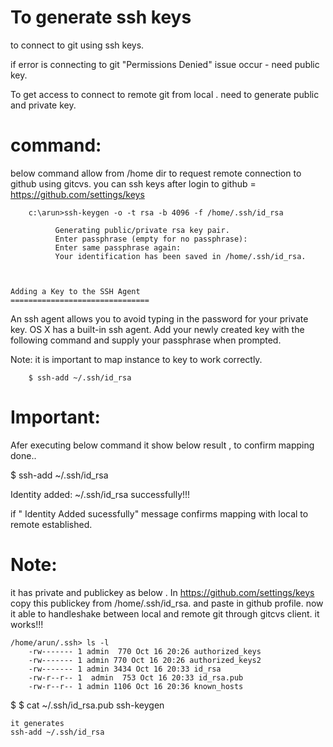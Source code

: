 To generate ssh keys 
=====================

to connect to git using ssh keys.

  if error is connecting to git "Permissions Denied" issue occur - need public key.
 
 To get access to connect to remote git from local . need to generate public and private key.

   command:
   ========
   
 below command allow from /home dir to request remote connection to github using gitcvs.
 you can ssh keys after login to github = https://github.com/settings/keys
 
   
        c:\arun>ssh-keygen -o -t rsa -b 4096 -f /home/.ssh/id_rsa
        
              Generating public/private rsa key pair.
              Enter passphrase (empty for no passphrase): 
              Enter same passphrase again: 
              Your identification has been saved in /home/.ssh/id_rsa.
              
     
     
    Adding a Key to the SSH Agent
    ===============================

  An ssh agent allows you to avoid typing in the password for your private key. OS X has a built-in ssh agent.
  Add your newly created key with the following command and supply your passphrase when prompted. 
  
  Note: it is important to map instance to key to work correctly.
  
        $ ssh-add ~/.ssh/id_rsa
  
  

 Important:
 ==========
 Afer executing below command it show below result , to confirm mapping done..
 
  $ ssh-add ~/.ssh/id_rsa

 Identity added: ~/.ssh/id_rsa successfully!!!

if " Identity Added sucessfully" message confirms mapping with local to remote established.

Note:
=====

it has private and publickey as below . In https://github.com/settings/keys copy this publickey from /home/.ssh/id_rsa.
and paste in github profile. now it able to handleshake between local and remote git through gitcvs client. it works!!!

    /home/arun/.ssh> ls -l
        -rw------- 1 admin  770 Oct 16 20:26 authorized_keys
        -rw------- 1 admin 770 Oct 16 20:26 authorized_keys2
        -rw------- 1 admin 3434 Oct 16 20:33 id_rsa
        -rw-r--r-- 1  admin  753 Oct 16 20:33 id_rsa.pub
        -rw-r--r-- 1 admin 1106 Oct 16 20:36 known_hosts

$
$ cat ~/.ssh/id_rsa.pub
    ssh-keygen 
    
    it generates 
    ssh-add ~/.ssh/id_rsa
